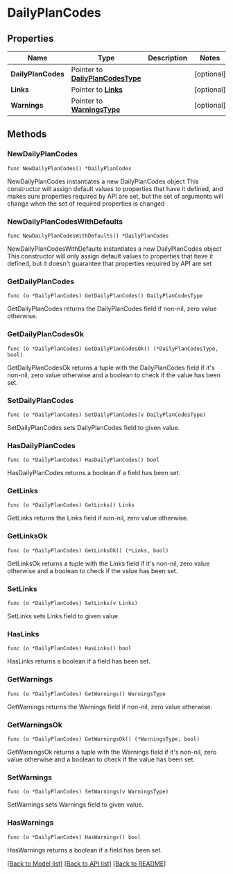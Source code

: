 # DailyPlanCodes

## Properties

Name | Type | Description | Notes
------------ | ------------- | ------------- | -------------
**DailyPlanCodes** | Pointer to [**DailyPlanCodesType**](DailyPlanCodesType.md) |  | [optional] 
**Links** | Pointer to [**Links**](Links.md) |  | [optional] 
**Warnings** | Pointer to [**WarningsType**](WarningsType.md) |  | [optional] 

## Methods

### NewDailyPlanCodes

`func NewDailyPlanCodes() *DailyPlanCodes`

NewDailyPlanCodes instantiates a new DailyPlanCodes object
This constructor will assign default values to properties that have it defined,
and makes sure properties required by API are set, but the set of arguments
will change when the set of required properties is changed

### NewDailyPlanCodesWithDefaults

`func NewDailyPlanCodesWithDefaults() *DailyPlanCodes`

NewDailyPlanCodesWithDefaults instantiates a new DailyPlanCodes object
This constructor will only assign default values to properties that have it defined,
but it doesn't guarantee that properties required by API are set

### GetDailyPlanCodes

`func (o *DailyPlanCodes) GetDailyPlanCodes() DailyPlanCodesType`

GetDailyPlanCodes returns the DailyPlanCodes field if non-nil, zero value otherwise.

### GetDailyPlanCodesOk

`func (o *DailyPlanCodes) GetDailyPlanCodesOk() (*DailyPlanCodesType, bool)`

GetDailyPlanCodesOk returns a tuple with the DailyPlanCodes field if it's non-nil, zero value otherwise
and a boolean to check if the value has been set.

### SetDailyPlanCodes

`func (o *DailyPlanCodes) SetDailyPlanCodes(v DailyPlanCodesType)`

SetDailyPlanCodes sets DailyPlanCodes field to given value.

### HasDailyPlanCodes

`func (o *DailyPlanCodes) HasDailyPlanCodes() bool`

HasDailyPlanCodes returns a boolean if a field has been set.

### GetLinks

`func (o *DailyPlanCodes) GetLinks() Links`

GetLinks returns the Links field if non-nil, zero value otherwise.

### GetLinksOk

`func (o *DailyPlanCodes) GetLinksOk() (*Links, bool)`

GetLinksOk returns a tuple with the Links field if it's non-nil, zero value otherwise
and a boolean to check if the value has been set.

### SetLinks

`func (o *DailyPlanCodes) SetLinks(v Links)`

SetLinks sets Links field to given value.

### HasLinks

`func (o *DailyPlanCodes) HasLinks() bool`

HasLinks returns a boolean if a field has been set.

### GetWarnings

`func (o *DailyPlanCodes) GetWarnings() WarningsType`

GetWarnings returns the Warnings field if non-nil, zero value otherwise.

### GetWarningsOk

`func (o *DailyPlanCodes) GetWarningsOk() (*WarningsType, bool)`

GetWarningsOk returns a tuple with the Warnings field if it's non-nil, zero value otherwise
and a boolean to check if the value has been set.

### SetWarnings

`func (o *DailyPlanCodes) SetWarnings(v WarningsType)`

SetWarnings sets Warnings field to given value.

### HasWarnings

`func (o *DailyPlanCodes) HasWarnings() bool`

HasWarnings returns a boolean if a field has been set.


[[Back to Model list]](../README.md#documentation-for-models) [[Back to API list]](../README.md#documentation-for-api-endpoints) [[Back to README]](../README.md)


